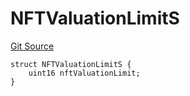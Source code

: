 # NFTValuationLimitS
[Git Source](https://github.com/thrackle-io/forte-rules-engine/blob/cb826e7b7899f2d90490d1eaeb0e665e017648fa/src/client/token/handler/diamond/RuleStorage.sol)


```solidity
struct NFTValuationLimitS {
    uint16 nftValuationLimit;
}
```

